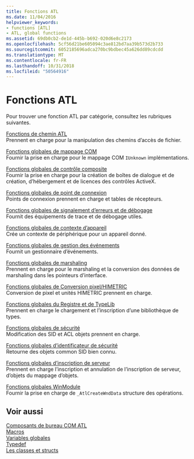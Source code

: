 ```yaml
---
title: Fonctions ATL
ms.date: 11/04/2016
helpviewer_keywords:
- functions [ATL]
- ATL, global functions
ms.assetid: 69db0cb2-de1d-445b-b692-020d6e8c2173
ms.openlocfilehash: 5cf56d21be605094c3ae812bd7aa39b573d2b733
ms.sourcegitcommit: 6052185696adca270bc9bdbec45a626dd89cdcdd
ms.translationtype: MT
ms.contentlocale: fr-FR
ms.lasthandoff: 10/31/2018
ms.locfileid: "50564916"
---
```

# <a name="atl-functions"></a>Fonctions ATL

Pour trouver une fonction ATL par catégorie, consultez les rubriques suivantes.

[Fonctions de chemin ATL](../../atl/reference/com-map-global-functions.md)<br/>
Prennent en charge pour la manipulation des chemins d’accès de fichier.

[Fonctions globales de mappage COM](../../atl/reference/com-map-global-functions.md)<br/>
Fournir la prise en charge pour le mappage COM `IUnknown` implémentations.

[Fonctions globales de contrôle composite](../../atl/reference/composite-control-global-functions.md)<br/>
Fournir la prise en charge pour la création de boîtes de dialogue et de création, d’hébergement et de licences des contrôles ActiveX.

[Fonctions globales de point de connexion](../../atl/reference/connection-point-global-functions.md)<br/>
Points de connexion prennent en charge et tables de récepteurs.

[Fonctions globales de signalement d’erreurs et de débogage](../../atl/reference/debugging-and-error-reporting-global-functions.md)<br/>
Fournit des équipements de trace et de débogage utiles.

[Fonctions globales de contexte d’appareil](../../atl/reference/device-context-global-functions.md)<br/>
Crée un contexte de périphérique pour un appareil donné.

[Fonctions globales de gestion des événements](../../atl/reference/event-handling-global-functions.md)<br/>
Fournit un gestionnaire d’événements.

[Fonctions globales de marshaling](../../atl/reference/marshaling-global-functions.md)<br/>
Prennent en charge pour le marshaling et la conversion des données de marshaling dans les pointeurs d’interface.

[Fonctions globales de Conversion pixel/HIMETRIC](../../atl/reference/pixel-himetric-conversion-global-functions.md)<br/>
Conversion de pixel et unités HIMETRIC prennent en charge.

[Fonctions globales du Registre et de TypeLib](../../atl/reference/registry-and-typelib-global-functions.md)<br/>
Prennent en charge le chargement et l’inscription d’une bibliothèque de types.

[Fonctions globales de sécurité](../../atl/reference/security-global-functions.md)<br/>
Modification des SID et ACL objets prennent en charge.

[Fonctions globales d’identificateur de sécurité](../../atl/reference/security-identifier-global-functions.md)<br/>
Retourne des objets common SID bien connu.

[Fonctions globales d’inscription de serveur](../../atl/reference/server-registration-global-functions.md)<br/>
Prennent en charge l’inscription et annulation de l’inscription de serveur, d’objets du mappage d’objets.

[Fonctions globales WinModule](../../atl/reference/winmodule-global-functions.md)<br/>
Fournir la prise en charge de `_AtlCreateWndData` structure des opérations.

## <a name="see-also"></a>Voir aussi

[Composants de bureau COM ATL](../../atl/atl-com-desktop-components.md)<br/>
[Macros](../../atl/reference/atl-macros.md)<br/>
[Variables globales](../../atl/reference/atl-global-variables.md)<br/>
[Typedef](../../atl/reference/atl-typedefs.md)<br/>
[Les classes et structs](../../atl/reference/atl-classes.md)
